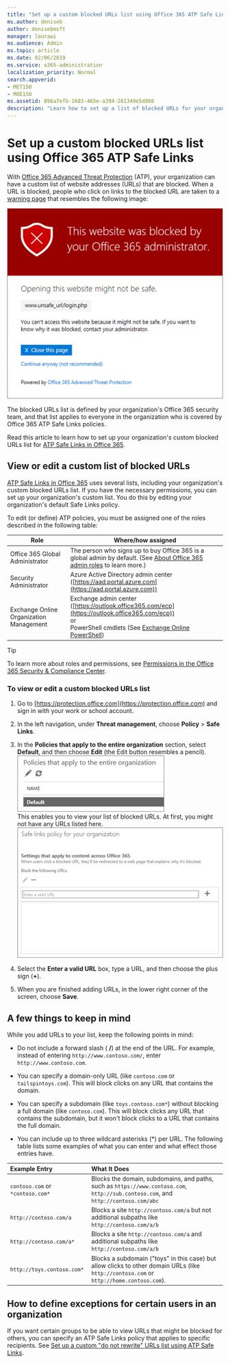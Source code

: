 ```yaml
---
title: "Set up a custom blocked URLs list using Office 365 ATP Safe Links"
ms.author: deniseb
author: denisebmsft
manager: laurawi
ms.audience: Admin
ms.topic: article
ms.date: 02/06/2019
ms.service: o365-administration
localization_priority: Normal
search.appverid:
- MET150
- MOE150
ms.assetid: 896a7efb-1683-465e-a394-261349e5d866
description: "Learn how to set up a list of blocked URLs for your organization using Office 365 Advanced Threat Protection. The blocked URLs will apply to email messages and Office documents according to your ATP safe links policies."
---
```


# Set up a custom blocked URLs list using Office 365 ATP Safe Links

With [Office 365 Advanced Threat Protection](office-365-atp.md) (ATP), your organization can have a custom list of website addresses (URLs) that are blocked. When a URL is blocked, people who click on links to the blocked URL are taken to a [warning page](atp-safe-links-warning-pages.md) that resembles the following image: 
  
![This site is blocked](media/6b4bda2d-a1e6-419e-8b10-588e83c3af3f.png)
  
The blocked URLs list is defined by your organization's Office 365 security team, and that list applies to everyone in the organization who is covered by Office 365 ATP Safe Links policies. 
  
Read this article to learn how to set up your organization's custom blocked URLs list for [ATP Safe Links in Office 365](atp-safe-links.md).
  
## View or edit a custom list of blocked URLs

[ATP Safe Links in Office 365](atp-safe-links.md) uses several lists, including your organization's custom blocked URLs list. If you have the necessary permissions, you can set up your organization's custom list. You do this by editing your organization's default Safe Links policy.

To edit (or define) ATP policies, you must be assigned one of the roles described in the following table: 

|Role  |Where/how assigned  |
|---------|---------|
|Office 365 Global Administrator |The person who signs up to buy Office 365 is a global admin by default. (See [About Office 365 admin roles](https://docs.microsoft.com/office365/admin/add-users/about-admin-roles) to learn more.)         |
|Security Administrator |Azure Active Directory admin center ([https://aad.portal.azure.com](https://aad.portal.azure.com))|
|Exchange Online Organization Management |Exchange admin center ([https://outlook.office365.com/ecp](https://outlook.office365.com/ecp)) <br>or <br>  PowerShell cmdlets (See [Exchange Online PowerShell](https://docs.microsoft.com/powershell/exchange/exchange-online/exchange-online-powershell?view=exchange-ps)) |

> [!TIP]
> To learn more about roles and permissions, see [Permissions in the Office 365 Security &amp; Compliance Center](permissions-in-the-security-and-compliance-center.md).

### To view or edit a custom blocked URLs list
  
1. Go to [https://protection.office.com](https://protection.office.com) and sign in with your work or school account. 
    
2. In the left navigation, under **Threat management**, choose **Policy** \> **Safe Links**.
    
3. In the **Policies that apply to the entire organization** section, select **Default**, and then choose **Edit** (the Edit button resembles a pencil).<br/>![Click Edit to edit your default policy for Safe Links protection](media/d08f9615-d947-4033-813a-d310ec2c8cca.png)<br/>This enables you to view your list of blocked URLs. At first, you might not have any URLs listed here.<br/>![Blocked URLs list in the default Safe Links policy](media/575e1449-6191-40ac-b626-030a2fd3fb11.png)
  
4. Select the **Enter a valid URL** box, type a URL, and then choose the plus sign (**+**). 

5. When you are finished adding URLs, in the lower right corner of the screen, choose **Save**.
    
## A few things to keep in mind

While you add URLs to your list, keep the following points in mind: 

- Do not include a forward slash ( **/**) at the end of the URL. For example, instead of entering `http://www.contoso.com/`, enter `http://www.contoso.com`.
    
- You can specify a domain-only URL (like `contoso.com` or `tailspintoys.com`). This will block clicks on any URL that contains the domain.

- You can specify a subdomain (like `toys.contoso.com*`) without blocking a full domain (like `contoso.com`). This will block clicks any URL that contains the subdomain, but it won't block clicks to a URL that contains the full domain.  
    
- You can include up to three wildcard asterisks (\*) per URL. The following table lists some examples of what you can enter and what effect those entries have.
    
|**Example Entry**|**What It Does**|
|:-----|:-----|
|`contoso.com` or `*contoso.com*`  <br/> |Blocks the domain, subdomains, and paths, such as `https://www.contoso.com`, `http://sub.contoso.com`, and `http://contoso.com/abc`  <br/> |
|`http://contoso.com/a`  <br/> |Blocks a site `http://contoso.com/a` but not additional subpaths like `http://contoso.com/a/b`  <br/> |
|`http://contoso.com/a*`  <br/> |Blocks a site `http://contoso.com/a` and additional subpaths like `http://contoso.com/a/b`  <br/> |
|`http://toys.contoso.com*`  <br/> |Blocks a subdomain ("toys" in this case) but allow clicks to other domain URLs (like `http://contoso.com` or `http://home.contoso.com`).  <br/> |
   

## How to define exceptions for certain users in an organization

If you want certain groups to be able to view URLs that might be blocked for others, you can specify an ATP Safe Links policy that applies to specific recipients. See [Set up a custom "do not rewrite" URLs list using ATP Safe Links](set-up-a-custom-do-not-rewrite-urls-list-with-atp.md).
  


